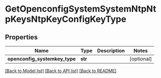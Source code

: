 # GetOpenconfigSystemSystemNtpNtpKeysNtpKeyConfigKeyType

## Properties
Name | Type | Description | Notes
------------ | ------------- | ------------- | -------------
**openconfig_systemkey_type** | **str** |  | [optional] 

[[Back to Model list]](../README.md#documentation-for-models) [[Back to API list]](../README.md#documentation-for-api-endpoints) [[Back to README]](../README.md)


